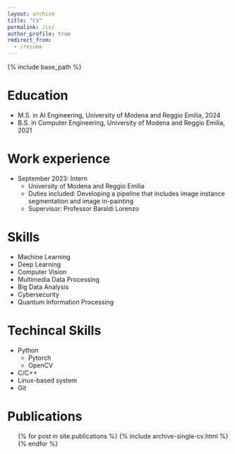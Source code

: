 ```yaml
---
layout: archive
title: "CV"
permalink: /cv/
author_profile: true
redirect_from:
  - /resume
---
```


{% include base_path %}

Education
======
* M.S. in AI Engineering, University of Modena and Reggio Emilia, 2024
* B.S. in Computer Engineering, University of Modena and Reggio Emilia, 2021



Work experience
======
* September 2023: Intern
  * University of Modena and Reggio Emilia
  * Duties included: Developing a pipeline that includes image instance segmentation and image in-painting
  * Supervisor: Professor Baraldi Lorenzo

Skills
======
* Machine Learning
* Deep Learning
* Computer Vision
* Multimedia Data Processing
* Big Data Analysis
* Cybersecurity
* Quantum Information Processing

Techincal Skills
======
* Python
  * Pytorch
  * OpenCV
* C/C++
* Linux-based system
* Git



Publications
======
  <ul>{% for post in site.publications %}
    {% include archive-single-cv.html %}
  {% endfor %}</ul>
  

